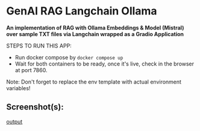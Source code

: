# GenAI RAG Langchain Ollama

**An implementation of RAG with Ollama Embeddings & Model (Mistral) over sample TXT files via Langchain wrapped as a Gradio Application**

STEPS TO RUN THIS APP:
- Run docker compose by `docker compose up`
- Wait for both containers to be ready, once it's live, check in the browser at port 7860.

Note: Don't forget to replace the env template with actual environment variables!

## Screenshot(s):

[output](images/output.png)
